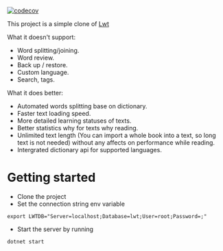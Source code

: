 [![codecov](https://codecov.io/gh/vroyibg/lwt/branch/master/graph/badge.svg)](https://codecov.io/gh/vroyibg/lwt)


This project is a simple clone of [Lwt](https://sourceforge.net/projects/lwt/)

What it doesn't support:
* Word splitting/joining.
* Word review.
* Back up / restore.
* Custom language.
* Search, tags.

What it does better:
* Automated words splitting base on dictionary.
* Faster text loading speed.
* More detailed learning statuses of texts.
* Better statistics why for texts why reading.
* Unlimited text length (You can import a whole book into a text, so long text is not needed) without any affects on performance while reading.
* Intergrated dictionary api for supported languages.

# Getting started
* Clone the project
* Set the connection string env variable
```shell
export LWTDB="Server=localhost;Database=lwt;User=root;Password=;"
```
* Start the server by running
```shell
dotnet start
```
